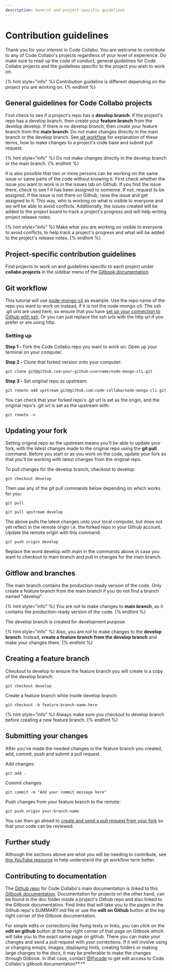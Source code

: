```yaml
---
description: General and project-specific guidelines
---
```


# Contribution guidelines

Thank you for your interest in Code Collabo. You are welcome to contribute to any of Code Collabo's projects regardless of your level of experience. Do make sure to read up the code of conduct, general guidelines for Code Collabo projects and the guidelines specific to the project you wish to work on.

{% hint style="info" %}
Contribution guideline is different depending on the project you are working on.
{% endhint %}

## General guidelines for Code Collabo projects

First check to see if a project's repo has a **develop branch**. If the project's repo has a develop branch, then create your **feature branch** from the develop develop. If there is no develop branch, then create your feature branch from the **main branch**. Do not make changes directly in the main branch or the develop branch. See[ git workflow](https://code-collabo.gitbook.io/code-collabo/collabo-guidelines/contributing#git-workflow) for explanation of these terms, how to make changes to a project's code base and submit pull request.

{% hint style="info" %}
Do not make changes directly in the develop branch or the main branch.
{% endhint %}

It is also possible that two or more persons can be working on the same issue or same parts of the code without knowing it. First check whether the issue you want to work is in the issues tab on Github. If you find the issue there, check to see f it has been assigned to someone. If not, request to be assigned. If the issue is not there on Github, raise the issue and get assigned to it. This way, who is working on what is visible to everyone and we will be able to avoid conflicts. Additionally, the issues created will be added to the project board to track a project's progress and will help writing project release notes.

{% hint style="info" %}
Make what you are working on visible to everyone to avoid conflicts, to help track a project's progress and what will be added to the project's release notes.
{% endhint %}

## Project-specific contribution guidelines

Find projects to work on and guidelines specific to each project under **collabo projects** in the sidebar menu of the [Gitbook documentation](https://code-collabo.gitbook.io/code-collabo/).

## Git workflow

This tutorial will use [node-mongo-cli](https://github.com/code-collabo/node-mongo-cli) as example. Use the repo name of the repo you want to work on instead, if it is not the node-mongo-cli. The ssh .git urls are used here, so ensure that you have [set up your connection to Github with ssh](%20https://docs.github.com/en/authentication/connecting-to-github-with-ssh). Or you can just replace the ssh urls with the http url if you prefer or are using http.

### Setting up

**Step 1 -** Fork the Code Collabo repo you want to work on. Open up your terminal on your computer.

**Step 2 -** Clone that forked version onto your computer:

```text
git clone git@github.com:your-github-username/node-mongo-cli.git
```

**Step 3 -** Set original repo as upstream: 

```text
git remote add upstream git@github.com:code-collabo/node-mongo-cli.git
```

You can check that your forked repo's .git url is set as the origin, and the original repo's .git url is set as the upstream with:

```text
git remote -v
```

## Updating your fork

Setting original repo as the upstream means you'll be able to update your fork, with the latest changes made to the original repo using the **git pull** command. Before you start or as you work on the code, update your fork so that you'll be working with latest changes from the original repo.

To pull changes for the develop branch, checkout to develop: 

```text
git checkout develop
```

Then use any of the git pull commands below depending on which works for you:

```text
git pull
```

```text
git pull upstream develop
```

The above pulls the latest changes unto your local computer, but does not yet reflect in the remote origin i.e. the forked repo in your Github account. Update the remote origin with this command:

```text
git push origin develop
```

Replace the word develop with main in the commands above in case you want to checkout to main branch and pull in changes for the main branch.

## Gitflow and branches

The main branch contains the production-ready version of the code. Only create a feature branch from the main branch if you do not find a branch named "develop".

{% hint style="info" %}
You are not to make changes to **main branch**, as it contains the production-ready version of the code.
{% endhint %}

The develop branch is created for development purpose.

{% hint style="info" %}
Also, you are not to make changes to the **develop branch**. Instead, **create a feature branch** **from the develop branch** and make your changes there.
{% endhint %}

## Creating a feature branch

Checkout to develop to ensure the feature branch you will create is a copy of the develop branch:

```text
git checkout develop
```

Create a feature branch while inside develop branch:

```text
git checkout -b feature-branch-name-here
```

{% hint style="info" %}
Always make sure you checkout to develop branch before creating a new feature branch.
{% endhint %}

## Submitting your changes

After you've made the needed changes in the feature branch you created, add, commit, push and submit a pull request.

Add changes:

```text
git add .
```

Commit changes:

```text
git commit -m "Add your commit message here"
```

Push changes from your feature branch to the remote: 

```text
git push origin your-branch-name
```

You can then go ahead to [create and send a pull request from your fork](https://docs.github.com/en/github/collaborating-with-pull-requests/proposing-changes-to-your-work-with-pull-requests/creating-a-pull-request-from-a-fork) so that your code can be reviewed.

## Further study

Although the sections above are what you will be needing to contribute, see [this YouTube resource](https://youtu.be/jFL228SfOmU) to help understand the git workflow term better.

## Contributing to documentation

The [Github repo](https://github.com/code-collabo/docs) for Code Collabo's main documentation is linked to this [Gitbook documentation](https://code-collabo.gitbook.io/code-collabo/). Documentation for projects on the other hand, can be found in the doc folder inside a project's Github repo and also linked to the Gitbook documentation. Find links that will take you to the pages in the Github repo's SUMMARY.md file or use the **edit on Github** button at the top right corner of the Gitbook documentation. 

For simple edits or corrections like fixing texts or links, you can click on the **edit on github** button at the top right corner of that page on Gitbook which will take you to the exact same page on github. There you can make your changes and send a pull request with your corrections. If it will involve using or changing emojis, images, displaying hints, creating folders or making large changes to the docs, it may be preferable to make the changes through Gitbook. In that case, contact [@Ifycode](https://github.com/Ifycode) to get edit access to Code Collabo's gitbook documentation**.**

